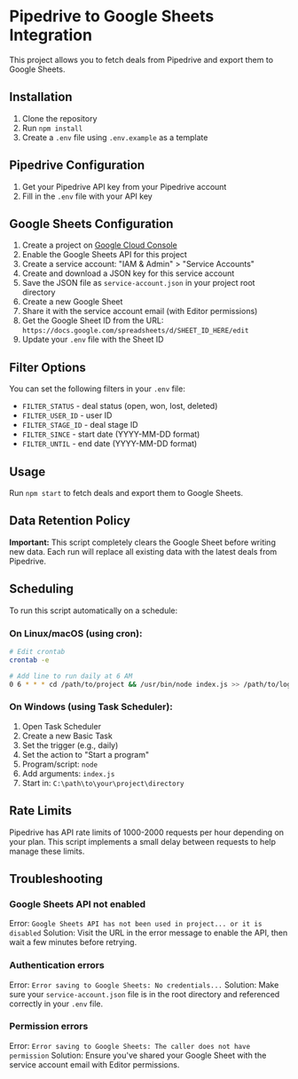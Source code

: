 # Pipedrive to Google Sheets Integration

This project allows you to fetch deals from Pipedrive and export them to Google Sheets.

## Installation

1. Clone the repository
2. Run `npm install`
3. Create a `.env` file using `.env.example` as a template

## Pipedrive Configuration

1. Get your Pipedrive API key from your Pipedrive account
2. Fill in the `.env` file with your API key

## Google Sheets Configuration

1. Create a project on [Google Cloud Console](https://console.cloud.google.com/)
2. Enable the Google Sheets API for this project
3. Create a service account: "IAM & Admin" > "Service Accounts"
4. Create and download a JSON key for this service account
5. Save the JSON file as `service-account.json` in your project root directory
6. Create a new Google Sheet
7. Share it with the service account email (with Editor permissions)
8. Get the Google Sheet ID from the URL: `https://docs.google.com/spreadsheets/d/SHEET_ID_HERE/edit`
9. Update your `.env` file with the Sheet ID

## Filter Options

You can set the following filters in your `.env` file:

- `FILTER_STATUS` - deal status (open, won, lost, deleted)
- `FILTER_USER_ID` - user ID
- `FILTER_STAGE_ID` - deal stage ID
- `FILTER_SINCE` - start date (YYYY-MM-DD format)
- `FILTER_UNTIL` - end date (YYYY-MM-DD format)

## Usage

Run `npm start` to fetch deals and export them to Google Sheets.

## Data Retention Policy

**Important:** This script completely clears the Google Sheet before writing new data. Each run will replace all existing data with the latest deals from Pipedrive.

## Scheduling

To run this script automatically on a schedule:

### On Linux/macOS (using cron):
```bash
# Edit crontab
crontab -e

# Add line to run daily at 6 AM
0 6 * * * cd /path/to/project && /usr/bin/node index.js >> /path/to/logfile.log 2>&1
```

### On Windows (using Task Scheduler):
1. Open Task Scheduler
2. Create a new Basic Task
3. Set the trigger (e.g., daily)
4. Set the action to "Start a program"
5. Program/script: `node`
6. Add arguments: `index.js`
7. Start in: `C:\path\to\your\project\directory`

## Rate Limits

Pipedrive has API rate limits of 1000-2000 requests per hour depending on your plan. This script implements a small delay between requests to help manage these limits.

## Troubleshooting

### Google Sheets API not enabled
Error: `Google Sheets API has not been used in project... or it is disabled`
Solution: Visit the URL in the error message to enable the API, then wait a few minutes before retrying.

### Authentication errors
Error: `Error saving to Google Sheets: No credentials...`
Solution: Make sure your `service-account.json` file is in the root directory and referenced correctly in your `.env` file.

### Permission errors
Error: `Error saving to Google Sheets: The caller does not have permission`
Solution: Ensure you've shared your Google Sheet with the service account email with Editor permissions. 